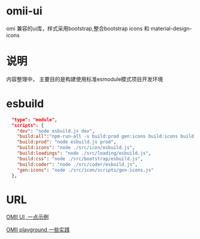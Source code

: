 # omii-ui
omi 兼容的ui库，样式采用bootstrap,整合bootstrap icons 和 material-design-icons

# 说明
内容整理中，
主要目的是构建使用标准esmodule模式项目开发环境

# esbuild
``` json
  "type": "module",
  "scripts": {
    "dev": "node esbuild.js dev",
    "build:all":"npm-run-all -s build:prod gen:icons build:icons build:loadings build:css build:coder",
    "build:prod": "node esbuild.js prod",
    "build:icons": "node ./src/icon/esbuild.js",
    "build:loadings": "node ./src/loading/esbuild.js",
    "build:css": "node ./src/bootstrap/esbuild.js",
    "build:coder": "node ./src/coder/esbuild.js",
    "gen:icons": "node ./src/icon/scripts/gen-icons.js"
  },
```

# URL
[OMII UI ,一点示例](http://omii.flatweb.net/usage/ui "title")


[OMII playground,一些实践](http://omii.flatweb.net "title")
